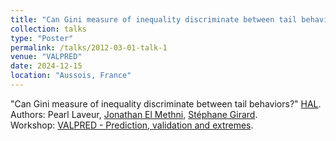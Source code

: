 ```yaml
---
title: "Can Gini measure of inequality discriminate between tail behaviors?"
collection: talks
type: "Poster"
permalink: /talks/2012-03-01-talk-1
venue: "VALPRED"
date: 2024-12-15
location: "Aussois, France"
---
```


"Can Gini measure of inequality discriminate between tail behaviors?" [HAL](https://hal.science/hal-04850499v1).  
Authors: Pearl Laveur, [Jonathan El Methni](https://sites.google.com/view/jonathanelmethni/accueil), [Stéphane Girard](https://mistis.inrialpes.fr/people/girard/).  
Workshop: [VALPRED - Prediction, validation and extremes](https://wintenberger.fr/valpred/ValPredProgram2024.pdf).